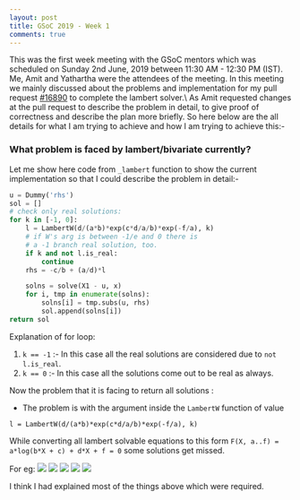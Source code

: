 ```yaml
---
layout: post
title: GSoC 2019 - Week 1
comments: true
---
```


This was the first week meeting with the GSoC mentors which was scheduled on
Sunday 2nd June, 2019 between 11:30 AM - 12:30 PM (IST). Me, Amit and Yathartha
were the attendees of the meeting. In this meeting we mainly discussed about the
problems and implementation for my pull request [#16890](https://github.com/sympy/sympy/pull/16890)
to complete the lambert solver.\\
As Amit requested changes at the pull request to describe the problem in detail,
to give proof of correctness and describe the plan more briefly. So here below
are the all details for what I am trying to achieve and how I am trying to
achieve this:-

### What problem is faced by lambert/bivariate currently?

Let me show here code from `_lambert` function to show the current
implementation so that I could describe the problem in detail:-
```python
u = Dummy('rhs')
sol = []
# check only real solutions:
for k in [-1, 0]:
    l = LambertW(d/(a*b)*exp(c*d/a/b)*exp(-f/a), k)
    # if W's arg is between -1/e and 0 there is
    # a -1 branch real solution, too.
    if k and not l.is_real:
        continue
    rhs = -c/b + (a/d)*l

    solns = solve(X1 - u, x)
    for i, tmp in enumerate(solns):
        solns[i] = tmp.subs(u, rhs)
        sol.append(solns[i])
return sol
```

Explanation of for loop:

1. `k == -1` :- In this case all the real solutions are considered due to `not l.is_real`.
2. `k == 0` :- In this case all the solutions come out to be real as always.

Now the problem that it is facing to return all solutions :

- The problem is with the argument inside the `LambertW` function of value
```
l = LambertW(d/(a*b)*exp(c*d/a/b)*exp(-f/a), k)
```
While converting all lambert solvable equations to this form
`F(X, a..f) = a*log(b*X + c) + d*X + f = 0` some solutions get missed.

For eg:
![](/public/week1-img1.jpeg)
![](/public/week1-img2.jpeg)
![](/public/week1-img3.jpeg)
![](/public/week1-img4.jpeg)
![](/public/week1-img5.jpeg)

I think I had explained most of the things above which were required.
